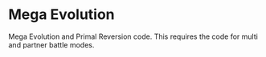 # Mega Evolution
Mega Evolution and Primal Reversion code. This requires the code for
multi and partner battle modes.
